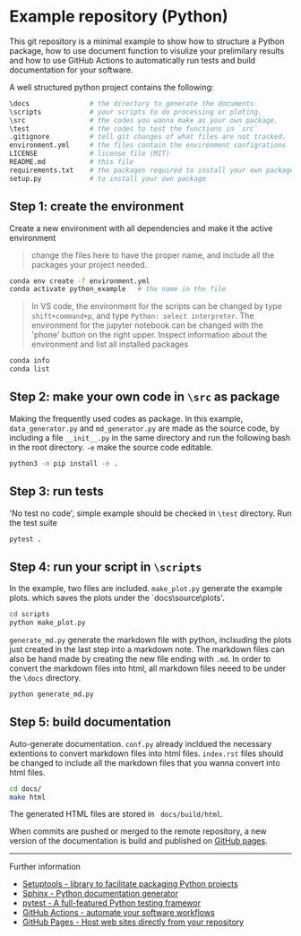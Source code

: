# Example repository (Python)

This git repository is a minimal example to show how to structure a Python
package, how to use document function to visulize your prelimilary results 
and how to use GitHub Actions to automatically run tests and build
documentation for your software.

A well structured python project contains the following:
```bash
\docs               # the directory to generate the documents
\scripts            # your scripts to do processing or ploting.
\src                # the codes you wanna make as your own package. 
\test               # the codes to test the functions in `src`
.gitignore          # tell git changes of what files are not tracked.
environment.yml     # the files contain the environment configrations
LICENSE             # license file (MIT)
README.md           # this file
requirements.txt    # the packages required to install your own package.
setup.py            # to install your own package
```


## Step 1: create the environment


Create a new environment with all dependencies and make it the active environment
> change the files here to have the proper name, and include all the packages your 
project needed. 
```sh
conda env create -f environment.yml
conda activate python_example   # the name in the file
```
> In VS code, the environment for the scripts can be changed by type `shift+command+p`,
> and type `Python: select interpreter`. The environment for the jupyter notebook can
> be changed with the 'phone' button on the right upper.
Inspect information about the environment and list all installed packages
```sh
conda info
conda list
```

## Step 2: make your own code in `\src` as package

Making the frequently used codes as package. In this example, `data_generator.py` and 
`md_generator.py` are made as the source code, by including a file `__init__.py` in the 
same directory and run the following bash in the root directory. `-e` make the source 
code editable. 
```sh
python3 -m pip install -e .
```

## Step 3: run tests

'No test no code', simple example should be checked in `\test` directory. 
Run the test suite
```sh
pytest .
```

## Step 4: run your script in `\scripts`
In the example, two files are included. `make_plot.py` generate the example plots. which
saves the plots under the `docs\source\plots'. 
```bash
cd scripts
python make_plot.py
```

`generate_md.py` generate the markdown file with python, inclxuding the plots just created
in the last step into a markdown note. The markdown files can also be hand made by creating 
the new file ending with `.md`. In order to convert the markdown files into html, all
markdown files neeed to be under the `\docs` directory. 
```bash
python generate_md.py
```

## Step 5: build documentation

Auto-generate documentation. 
`conf.py` already incldued the necessary extentions to convert markdown files into html files. 
`index.rst` files should be changed to include all the markdown files that you wanna convert 
into html files. 
```sh
cd docs/
make html
```

The generated HTML files are stored in ` docs/build/html`.

When commits are pushed or merged to the remote repository, a new version of
the documentation is build and published on
[GitHub pages](https://lkluft.github.io/example-python).

---

Further information
* [Setuptools - library to facilitate packaging Python projects](https://setuptools.pypa.io)
* [Sphinx - Python documentation generator](https://sphinx-doc.org)
* [pytest - A full-featured Python testing framewor](https://docs.pytest.org)
* [GitHub Actions - automate your software workflows](https://github.com/features/actions)
* [GitHub Pages - Host web sites directly from your repository](https://pages.github.com)
